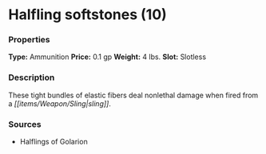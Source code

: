 ﻿---
Title: "Halfling softstones (10)"
Type: "Ammunition"
Price: "0.1 gp"
Weight: "4 lbs."
Slot: "Slotless"
Description: |
  "These tight bundles of elastic fibers deal nonlethal damage when fired from a sling."
Sources: "['Halflings of Golarion']"
---

# Halfling softstones (10)

### Properties

**Type:** Ammunition **Price:** 0.1 gp **Weight:** 4 lbs. **Slot:** Slotless

### Description

These tight bundles of elastic fibers deal nonlethal damage when fired from a _[[items/Weapon/Sling|sling]]_.

### Sources

* Halflings of Golarion